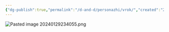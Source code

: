 ```yaml
---
{"dg-publish":true,"permalink":"/d-and-d/personazhi/vrok/","created":"2024-02-19T19:15:28.805+03:00","updated":"2024-02-05T19:43:40.629+03:00"}
---
```



![Pasted image 20240129234055.png](/img/user/img/Pasted%20image%2020240129234055.png)